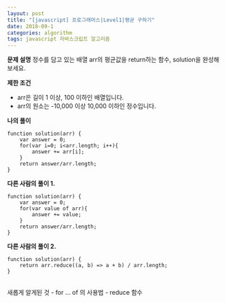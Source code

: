 ```yaml
---
layout: post
title: "[javascript] 프로그래머스|Level1|평균 구하기"
date: 2018-09-1
categories: algorithm
tags: javascript 자바스크립트 알고리즘
---
```

**문제 설명**
정수를 담고 있는 배열 arr의 평균값을 return하는 함수, solution을 완성해보세요.

**제한 조건**
- arr은 길이 1 이상, 100 이하인 배열입니다.
- arr의 원소는 -10,000 이상 10,000 이하인 정수입니다.

**나의 풀이**
~~~
function solution(arr) {
    var answer = 0;
    for(var i=0; i<arr.length; i++){
        answer += arr[i];
    }
    return answer/arr.length;
}
~~~

**다른 사람의 풀이 1.**
~~~
function solution(arr) {
    var answer = 0;
    for(var value of arr){
        answer += value;
    }
    return answer/arr.length;
}
~~~

**다른 사람의 풀이 2.**
~~~
function solution(arr) {
    return arr.reduce((a, b) => a + b) / arr.length;
}
~~~
<br>
새롭게 알게된 것
- for ... of 의 사용법
- reduce 함수

